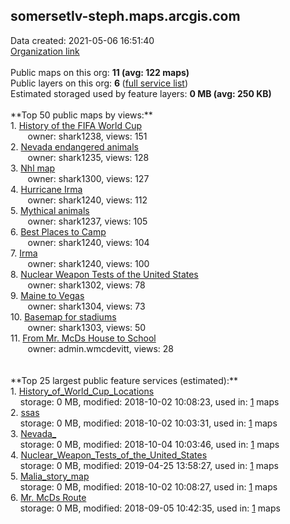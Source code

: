 <h2>somersetlv-steph.maps.arcgis.com</h2> Data created: 2021-05-06 16:51:40 <br /><a target='new' href='https://somersetlv-steph.maps.arcgis.com'>Organization link</a><br /><br />Public maps on this org: <b>11 (avg: 122 maps)</b><br />Public layers on this org: <b>6 </b>(<a target='new' href='https://services.arcgis.com/C9xfdrkH6TB6BisQ/ArcGIS/rest/services'>full service list</a>)<br />Estimated storaged used by feature layers: <b>0 MB (avg: 250 KB)</b><br /><br />**Top 50 public maps by views:**<br />  1. <a target='new' href='https://www.arcgis.com/home/item.html?id=d04cbfb3b0f644558e92657b6f492277'>History of the FIFA World Cup</a> <br />  &nbsp;&nbsp;&nbsp;&nbsp; &nbsp;&nbsp;owner: shark1238, views: 151<br />  2. <a target='new' href='https://www.arcgis.com/home/item.html?id=33897afd5c84433cb2fad8a7700754e5'>Nevada endangered animals</a> <br />  &nbsp;&nbsp;&nbsp;&nbsp; &nbsp;&nbsp;owner: shark1235, views: 128<br />  3. <a target='new' href='https://www.arcgis.com/home/item.html?id=27cb0baf9089457498ad5aa1fa4ce8a7'>Nhl map</a> <br />  &nbsp;&nbsp;&nbsp;&nbsp; &nbsp;&nbsp;owner: shark1300, views: 127<br />  4. <a target='new' href='https://www.arcgis.com/home/item.html?id=3d0d4346624b4cf38426acaf16b88c42'>Hurricane Irma</a> <br />  &nbsp;&nbsp;&nbsp;&nbsp; &nbsp;&nbsp;owner: shark1240, views: 112<br />  5. <a target='new' href='https://www.arcgis.com/home/item.html?id=893e050f5085473bbd032930ed384731'>Mythical animals</a> <br />  &nbsp;&nbsp;&nbsp;&nbsp; &nbsp;&nbsp;owner: shark1237, views: 105<br />  6. <a target='new' href='https://www.arcgis.com/home/item.html?id=7392862c03eb41499d4d2d6bc9b788e8'>Best Places to Camp</a> <br />  &nbsp;&nbsp;&nbsp;&nbsp; &nbsp;&nbsp;owner: shark1240, views: 104<br />  7. <a target='new' href='https://www.arcgis.com/home/item.html?id=5b06d1852ffd4d39af99a7fd71da6814'>Irma</a> <br />  &nbsp;&nbsp;&nbsp;&nbsp; &nbsp;&nbsp;owner: shark1240, views: 100<br />  8. <a target='new' href='https://www.arcgis.com/home/item.html?id=5a51ac0f35954c55a16ddea8376de37c'>Nuclear Weapon Tests of the United States</a> <br />  &nbsp;&nbsp;&nbsp;&nbsp; &nbsp;&nbsp;owner: shark1302, views: 78<br />  9. <a target='new' href='https://www.arcgis.com/home/item.html?id=11abb86996a74ebbb350bc5b8609cefa'>Maine to Vegas</a> <br />  &nbsp;&nbsp;&nbsp;&nbsp; &nbsp;&nbsp;owner: shark1304, views: 73<br />  10. <a target='new' href='https://www.arcgis.com/home/item.html?id=49c4546fda1647d282980040ca56c0ea'>Basemap for stadiums</a> <br />  &nbsp;&nbsp;&nbsp;&nbsp; &nbsp;&nbsp;owner: shark1303, views: 50<br />  11. <a target='new' href='https://www.arcgis.com/home/item.html?id=bc9e86639c754fff895884c7edb3b5a2'>From Mr. McDs House to School</a> <br />  &nbsp;&nbsp;&nbsp;&nbsp; &nbsp;&nbsp;owner: admin.wmcdevitt, views: 28<br /><br /><br />**Top 25 largest public feature services (estimated):**<br /> 1. <a target='new' href='https://www.arcgis.com/home/item.html?id=3375f8455ca34bcdbc5447084b5dede1'>History_of_World_Cup_Locations</a><br /> &nbsp;&nbsp;&nbsp;&nbsp;storage: 0 MB, modified: 2018-10-02 10:08:23,  used in: <a target='new' href='https://ed-ind-tb.s3-us-west-1.amazonaws.com/ADI/3375f8455ca34bcdbc5447084b5dede1.html'> 1</a> maps<br /> 2. <a target='new' href='https://www.arcgis.com/home/item.html?id=5326f6285e1746659b9da513b0fdaf24'>ssas</a><br /> &nbsp;&nbsp;&nbsp;&nbsp;storage: 0 MB, modified: 2018-10-02 10:03:31,  used in: <a target='new' href='https://ed-ind-tb.s3-us-west-1.amazonaws.com/ADI/5326f6285e1746659b9da513b0fdaf24.html'> 1</a> maps<br /> 3. <a target='new' href='https://www.arcgis.com/home/item.html?id=57d4d2014c9940dcad3c84570d40b847'>Nevada_</a><br /> &nbsp;&nbsp;&nbsp;&nbsp;storage: 0 MB, modified: 2018-10-04 10:03:46,  used in: <a target='new' href='https://ed-ind-tb.s3-us-west-1.amazonaws.com/ADI/57d4d2014c9940dcad3c84570d40b847.html'> 1</a> maps<br /> 4. <a target='new' href='https://www.arcgis.com/home/item.html?id=9aba4af3995a4354acb2ee551cf8f973'>Nuclear_Weapon_Tests_of_the_United_States</a><br /> &nbsp;&nbsp;&nbsp;&nbsp;storage: 0 MB, modified: 2019-04-25 13:58:27,  used in: <a target='new' href='https://ed-ind-tb.s3-us-west-1.amazonaws.com/ADI/9aba4af3995a4354acb2ee551cf8f973.html'> 1</a> maps<br /> 5. <a target='new' href='https://www.arcgis.com/home/item.html?id=142b04f7a4224edba0783d6c0e8fd9f0'>Malia_story_map</a><br /> &nbsp;&nbsp;&nbsp;&nbsp;storage: 0 MB, modified: 2018-10-02 10:08:27,  used in: <a target='new' href='https://ed-ind-tb.s3-us-west-1.amazonaws.com/ADI/142b04f7a4224edba0783d6c0e8fd9f0.html'> 1</a> maps<br /> 6. <a target='new' href='https://www.arcgis.com/home/item.html?id=294ac9d4fd96428f97c6394380b7f3f5'>Mr. McDs Route</a><br /> &nbsp;&nbsp;&nbsp;&nbsp;storage: 0 MB, modified: 2018-09-05 10:42:35,  used in: <a target='new' href='https://ed-ind-tb.s3-us-west-1.amazonaws.com/ADI/294ac9d4fd96428f97c6394380b7f3f5.html'> 1</a> maps<br />
